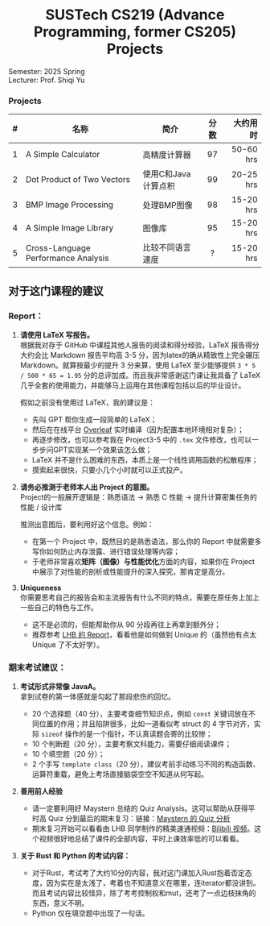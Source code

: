 <div align="center">

# SUSTech CS219 (Advance Programming, former CS205) Projects

</div>

Semester: 2025 Spring  
Lecturer: Prof. Shiqi Yu

### Projects

|  #  |                  名称              |     简介      | 分数 | 大约用时 |
|:---:|-------------------------------------|--------------|:---:|---------:|
|  1  | A Simple Calculator                 | 高精度计算器     | 97 | 50-60 hrs   |
|  2  | Dot Product of Two Vectors          | 使用C和Java计算点积   | 99 | 20-25 hrs   |
|  3  | BMP Image Processing          | 处理BMP图像   | 98 | 15-20 hrs   |
|  4  | A Simple Image Library          | 图像库   | 95 | 15-20 hrs   |
|  5  | Cross-Language Performance Analysis          | 比较不同语言速度   | ? | 15-20 hrs   |


## 对于这门课程的建议

### Report：

1. **请使用 LaTeX 写报告。**  
   根据我对存于 GitHub 中课程其他人报告的阅读和得分经验，LaTeX 报告得分大约会比 Markdown 报告平均高 3-5 分，因为latex的确从精致性上完全碾压 Markdown。就算按最少的提升 3 分来算，使用 LaTeX 至少能够提供 `3 * 5 / 500 * 65 = 1.95` 分的总评加成。而且我非常感谢这门课让我具备了 LaTeX 几乎全套的使用能力，并能够马上运用在其他课程包括以后的毕业设计。

   假如之前没有使用过 LaTeX，我的建议是：
   - 先叫 GPT 帮你生成一段简单的 LaTeX；
   - 然后在在线平台 [Overleaf](https://www.overleaf.com) 实时编译（因为配置本地环境相对复杂）；
   - 再逐步修改，也可以参考我在 Project3-5 中的 `.tex` 文件修改，也可以一步步问GPT实现某一个效果该怎么做；
   - LaTeX 并不是什么困难的东西，本质上是一个线性调用函数的松散程序；
   - 摸索起来很快，只要小几个小时就可以正式投产。

2. **请务必推测于老师本人出 Project 的意图。**  
   Project的一般展开逻辑是：熟悉语法 → 熟悉 C 性能 → 提升计算密集任务的性能 / 设计库

   推测出意图后，要利用好这个信息。例如：
   - 在第一个 Project 中，既然目的是熟悉语法，那么你的 Report 中就需要多写你如何防止内存泄露、进行错误处理等内容；
   - 于老师非常喜欢**矩阵（图像）与性能优化**方面的内容，如果你在 Project 中展示了对性能的剖析或性能提升的深入探究，那肯定是高分。

3. **Uniqueness**  
   你需要思考自己的报告会和主流报告有什么不同的特点，需要在原任务上加上一些自己的特色与工作。
   - 这不是必须的，但能帮助你从 90 分段再往上再拿到额外分；
   - 推荐参考 [LHB 的 Report](https://github.com/HaibinLai/CS205-CPP-Programing-Project)，看看他是如何做到 Unique 的（虽然他有点太 Unique 了不太好学）。


### 期末考试建议：

1. **考试形式非常像 JavaA。**  
   拿到试卷的第一体感就是勾起了那段悲伤的回忆。

   - 20 个选择题（40 分），主要考查细节知识点，例如 `const` 关键词放在不同位置的作用；并且陷阱很多，比如一道看似考 struct 的 4 字节对齐，实际 `sizeof` 操作的是一个指针，不认真读题会寄的比较惨；
   - 10 个判断题（20 分），主要考察文科能力，需要仔细阅读课件；
   - 10 个填空题（20 分）；
   - 2 个手写 `template class`（20 分），建议考前手动练习不同的构造函数、运算符重载，避免上考场直接脑袋空空不知道从何写起。

2. **善用前人经验**  

   - 请一定要利用好 Maystern 总结的 Quiz Analysis。这可以帮助从获得平时高 Quiz 分到最后的期末复习：链接：[Maystern 的 Quiz 分析](https://github.com/Maystern/SUSTech_CS205_Cpp_Projects/tree/main/Quiz)
   - 期末复习开始可以看看由 LHB 同学制作的精美速通视频：[Bilibili 视频](https://www.bilibili.com/video/BV1PFf6YGEyW/)。这个视频很好地总结了课件的全部内容，平时上课效率低的可以看看。

3. **关于 Rust 和 Python 的考试内容：**

   - 对于Rust，考试考了大约10分的内容，我对这门课加入Rust抱着否定态度，因为实在是太浅了，考着也不知道意义在哪里，连iterator都没讲到。而且考试内容比较怪异，除了考考控制权和mut，还考了一点边枝抹角的东西，意义不明。
   - Python 仅在填空题中出现了一句话。
